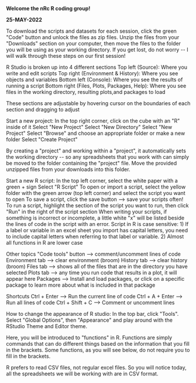**Welcome the nRc R coding group!**

**25-MAY-2022**

To download the scripts and datasets for each session, click the green "Code" button and unlock the files as zip files. 
Unzip the files from your "Downloads" section on your computer, then move the files to the folder you will be using as your working directory. 
If you get lost, do not worry -- I will walk through these steps on our first session!

R Studio is broken up into 4 different sections
  Top left (Source): Where you write and edit scripts
  Top right (Environment & History): Where you see objects and variables
  Bottom left (Console): Where you see the results of running a script
  Bottom right (Files, Plots, Packages, Help): Where you see files in the working directory, resulting plots,and packages to load

  These sections are adjustable by hovering cursor on the boundaries of each
  section and dragging to adjust

Start a new project:
  In the top right corner, click on the cube with an "R" inside of it
  Select "New Project"
  Select "New Directory"
  Select "New Project"
  Select "Browse" and choose an appropriate folder or make a new folder
  Select "Create Project"

  By creating a "project" and working within a "project", it automatically
  sets the working directory -- so any spreadsheets that you work with can
  simply be moved to the folder containing the "project" file.
  Move the provided unzipped files from your downloads into this folder.

Start a new R script:
  In the top left corner, select the white paper with a green + sign
  Select "R Script"
  To open or import a script, select the yellow folder with the green arrow
    (top left corner) and select the script you want to open
  To save a script, click the save button --> save your scripts often!
  To run a script, highlight the section of the script you want to run, then click
    "Run" in the right of the script section
  When writing your scripts, if something is incorrect or incomplete, a little white "x"
  will be listed beside the lines of code in the script with an error.
  Script in R is case sensitive:
    1) If a label or variable in an excel sheet you import has capital letters, you
    need to include capital letters when referring to that label or variable.
    2) Almost all functions in R are lower case

Other topics
  "Code tools" button --> comment/uncomment lines of code
  Environment tab --> clear environment (broom)
  History tab --> clear history (broom)
  Files tab --> shows all of the files that are in the directory you have selected
  Plots tab --> any time you run code that results in a plot, it will appear here
  Packages --> Install and load packages, or click on a specific package to learn
    more about what is included in that package

Shortcuts
Ctrl + Enter --> Run the current line of code
Ctrl + A + Enter --> Run all lines of code
Ctrl + Shift + C --> Comment or uncomment lines

How to change the appearance of R studio:
  In the top bar, click "Tools". Select "Global Options", then "Appearance" and play
  around with the RStudio Theme and Editor theme.

Here, you will be introduced to "functions" in R. Functions are simply commands
that can do different things based on the information that you fill in the brackets.
Some functions, as you will see below, do not require you to fill in the brackets.

R prefers to read CSV files, not regular excel files. So you will notice today, all the
spreadsheets we will be working with are in CSV format.
